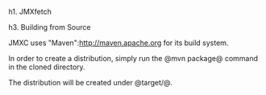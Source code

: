 h1. JMXfetch

h3. Building from Source

JMXC uses "Maven":http://maven.apache.org for its build system.

In order to create a distribution, simply run the @mvn package@ command in the cloned directory.

The distribution will be created under @target/@.